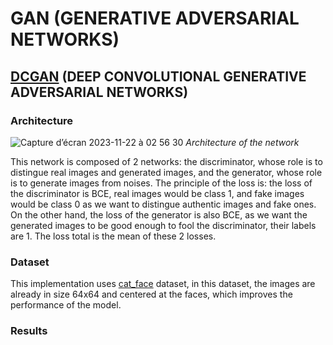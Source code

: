 # GAN (GENERATIVE ADVERSARIAL NETWORKS)
## [DCGAN](https://arxiv.org/pdf/1511.06434.pdf) (DEEP CONVOLUTIONAL GENERATIVE ADVERSARIAL NETWORKS)
### Architecture
![Capture d’écran 2023-11-22 à 02 56 30](https://github.com/nhs2828/GANs/assets/78078713/93e94a38-7512-4cea-81c2-bc12ea7187cc)
*Architecture of the network*

This network is composed of 2 networks: the discriminator, whose role is to distingue real images and generated images, and the generator, whose role is to generate images from noises.
The principle of the loss is: the loss of the discriminator is BCE, real images would be class 1, and fake images would be class 0 as we want to distingue authentic images and fake ones. On the other hand, the loss of the generator is also BCE, as we want the generated images to be good enough to fool the discriminator, their labels are 1. The loss total is the mean of these 2 losses.
### Dataset
This implementation uses [cat_face](https://www.kaggle.com/datasets/spandan2/cats-faces-64x64-for-generative-models/code) dataset, in this dataset, the images are already in size 64x64 and centered at the faces, which improves the performance of the model.
### Results
